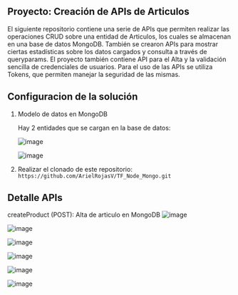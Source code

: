 ## Proyecto: Creación de APIs de Articulos

El siguiente repositorio contiene una serie de APIs que permiten realizar las operaciones CRUD sobre una entidad de Articulos, los cuales se almacenan en una base de datos MongoDB. 
También se crearon APIs para mostrar ciertas estadísticas sobre los datos cargados y consulta a través de queryparams. 
El proyecto también contiene API para el Alta y la validación sencilla de credenciales de usuarios.
Para el uso de las APIs se utiliza Tokens, que permiten manejar la seguridad de las mismas.

## Configuracion de la solución


1. Modelo de datos en MongoDB

   Hay 2 entidades que se cargan en la base de datos:

   ![image](https://github.com/user-attachments/assets/5c2ce129-09a9-435e-97f4-c8829e27a006)

   ![image](https://github.com/user-attachments/assets/e76c5378-633e-4906-b1b4-76b609822085)



2. Realizar el clonado de este repositorio:
`https://github.com/ArielRojasV/TF_Node_Mongo.git`

## Detalle APIs

createProduct (POST): Alta de articulo en MongoDB
![image](https://github.com/user-attachments/assets/9c6b3679-10c8-4ef2-8806-bb63900c2ff3)


![image](https://github.com/user-attachments/assets/4082db69-325a-4b69-b306-7efa9746fb60)


![image](https://github.com/user-attachments/assets/99dd73e1-3b4f-4305-a348-e2ce70020923)


![image](https://github.com/user-attachments/assets/857163e1-e1ee-443f-889b-42705015da04)


![image](https://github.com/user-attachments/assets/c6fe81fb-be65-4841-97cb-7b72fd0b7f3d)


![image](https://github.com/user-attachments/assets/6c5ff7f9-cf4e-4b58-83a7-77dad8cfd3ed)





